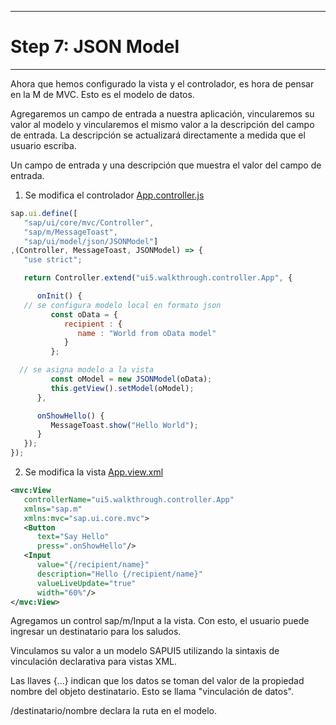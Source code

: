 ******************
# Step 7: JSON Model
******************

Ahora que hemos configurado la vista y el controlador, es hora de pensar en la M de MVC.
Esto es el modelo de datos.


Agregaremos un campo de entrada a nuestra aplicación, vincularemos su valor al modelo y
vincularemos el mismo valor a la descripción del campo de entrada.
La descripción se actualizará directamente a medida que el usuario escriba.


Un campo de entrada y una descripción que muestra el valor del campo de entrada.


1. Se modifica el controlador [App.controller.js](webapp/controller/App.controller.js)


``` js
sap.ui.define([
   "sap/ui/core/mvc/Controller",
   "sap/m/MessageToast",
   "sap/ui/model/json/JSONModel"]
,(Controller, MessageToast, JSONModel) => {
   "use strict";

   return Controller.extend("ui5.walkthrough.controller.App", {

      onInit() {
   // se configura modelo local en formato json
         const oData = {
            recipient : {
               name : "World from oData model"
            }
         };

  // se asigna modelo a la vista 
         const oModel = new JSONModel(oData);
         this.getView().setModel(oModel);
      },

      onShowHello() {
         MessageToast.show("Hello World");
      }
   });
});
```


2. Se modifica la vista [App.view.xml](webapp/view/App.view.xml)
``` XML
<mvc:View
   controllerName="ui5.walkthrough.controller.App"
   xmlns="sap.m"
   xmlns:mvc="sap.ui.core.mvc">
   <Button
      text="Say Hello"
      press=".onShowHello"/>
   <Input
      value="{/recipient/name}"
      description="Hello {/recipient/name}"
      valueLiveUpdate="true"
      width="60%"/>
</mvc:View>
```

Agregamos un control sap/m/Input a la vista. Con esto, el usuario puede ingresar un destinatario para los saludos. 


Vinculamos su valor a un modelo SAPUI5 utilizando la sintaxis de vinculación 
declarativa para vistas XML.


Las llaves {...} indican que los datos se toman del valor de la propiedad nombre 
del objeto destinatario. Esto se llama "vinculación de datos".


/destinatario/nombre declara la ruta en el modelo.